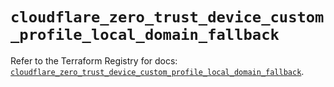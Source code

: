 # `cloudflare_zero_trust_device_custom_profile_local_domain_fallback`

Refer to the Terraform Registry for docs: [`cloudflare_zero_trust_device_custom_profile_local_domain_fallback`](https://registry.terraform.io/providers/cloudflare/cloudflare/5.10.0/docs/resources/zero_trust_device_custom_profile_local_domain_fallback).
